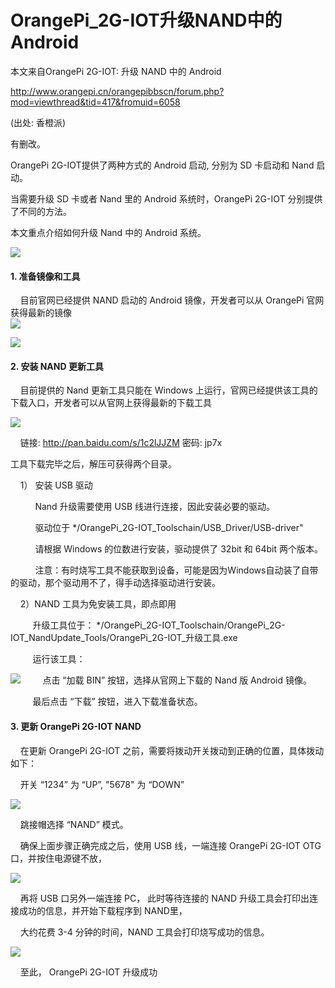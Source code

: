 # OrangePi\_2G-IOT升级NAND中的Android

本文来自OrangePi 2G-IOT: 升级 NAND 中的 Android

http://www.orangepi.cn/orangepibbscn/forum.php?mod=viewthread&tid=417&fromuid=6058

\(出处: 香橙派\)

有删改。



OrangePi 2G-IOT提供了两种方式的 Android 启动, 分别为 SD 卡启动和 Nand 启动。

当需要升级 SD 卡或者 Nand 里的 Android 系统时，OrangePi 2G-IOT 分别提供了不同的方法。

本文重点介绍如何升级 Nand 中的 Android 系统。

![](/assets/164523usr9re8o7wntprei.png)

#### 1. 准备镜像和工具

    目前官网已经提供 NAND 启动的 Android 镜像，开发者可以从 OrangePi 官网获得最新的镜像  
![](/assets/12545.png)

![](/assets/asda46544t.png)



#### 2. 安装 NAND 更新工具

    目前提供的 Nand 更新工具只能在 Windows 上运行，官网已经提供该工具的下载入口，开发者可以从官网上获得最新的下载工具

![](/assets/sdgd45rt.png)

    链接: http://pan.baidu.com/s/1c2lJJZM 密码: jp7x

工具下载完毕之后，解压可获得两个目录。



    1） 安装 USB 驱动

          Nand 升级需要使用 USB 线进行连接，因此安装必要的驱动。

          驱动位于 \*/OrangePi\_2G-IOT\_Toolschain/USB\_Driver/USB-driver"

          请根据 Windows 的位数进行安装，驱动提供了 32bit 和 64bit 两个版本。

          注意：有时烧写工具不能获取到设备，可能是因为Windows自动装了自带的驱动，那个驱动用不了，得手动选择驱动进行安装。  


    2）NAND 工具为免安装工具，即点即用

         升级工具位于： \*/OrangePi\_2G-IOT\_Toolschain/OrangePi\_2G-IOT\_NandUpdate\_Tools/OrangePi\_2G-IOT\_升级工具.exe

         运行该工具：

![](/assets/165619fb6dki6knbgxgg2s.png)         点击 “加载 BIN” 按钮，选择从官网上下载的 Nand 版 Android 镜像。

         最后点击 “下载” 按钮，进入下载准备状态。



#### 3. 更新 OrangePi 2G-IOT NAND

    在更新 OrangePi 2G-IOT 之前，需要将拨动开关拨动到正确的位置，具体拨动如下：

    开关 “1234” 为 “UP”, "5678" 为 “DOWN”

![](/assets/170031ijxon0g890oxgo0i.png)

    跳接帽选择 “NAND” 模式。

    确保上面步骤正确完成之后，使用 USB 线，一端连接 OrangePi 2G-IOT OTG 口，并按住电源键不放，

![](/assets/170638vcvvpqq0ec11oi17.png)

    再将 USB 口另外一端连接 PC， 此时等待连接的 NAND 升级工具会打印出连接成功的信息，并开始下载程序到 NAND里，

    大约花费 3-4 分钟的时间，NAND 工具会打印烧写成功的信息。

![](/assets/170609x4an40488uur1l77.png)

    至此， OrangePi 2G-IOT 升级成功

